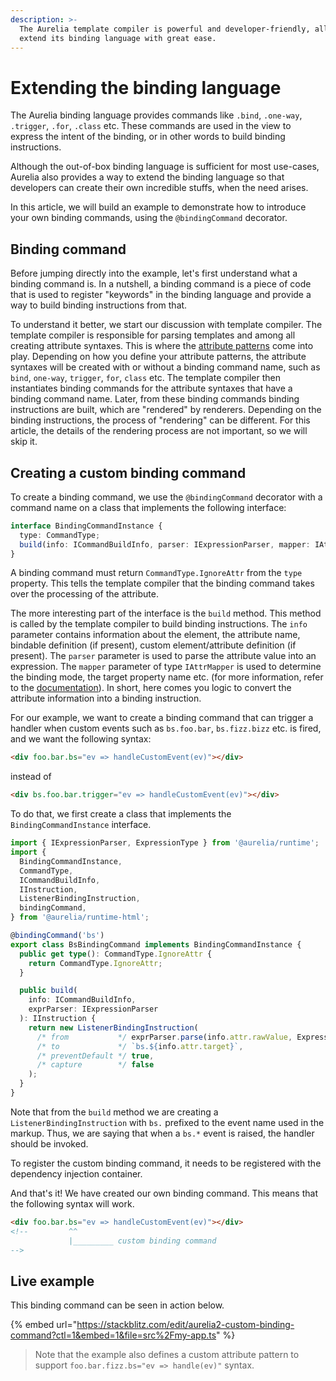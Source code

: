 ```yaml
---
description: >-
  The Aurelia template compiler is powerful and developer-friendly, allowing you
  extend its binding language with great ease.
---
```


# Extending the binding language

The Aurelia binding language provides commands like `.bind`, `.one-way`, `.trigger`, `.for`, `.class` etc. These commands are used in the view to express the intent of the binding, or in other words to build binding instructions.

Although the out-of-box binding language is sufficient for most use-cases, Aurelia also provides a way to extend the binding language so that developers can create their own incredible stuffs, when the need arises.

In this article, we will build an example to demonstrate how to introduce your own binding commands, using the `@bindingCommand` decorator.

## Binding command

Before jumping directly into the example, let's first understand what a binding command is. In a nutshell, a binding command is a piece of code that is used to register "keywords" in the binding language and provide a way to build binding instructions from that.

To understand it better, we start our discussion with template compiler. The template compiler is responsible for parsing templates and among all creating attribute syntaxes. This is where the [attribute patterns](./attributepattern.md) come into play. Depending on how you define your attribute patterns, the attribute syntaxes will be created with or without a binding command name, such as `bind`, `one-way`, `trigger`, `for`, `class` etc. The template compiler then instantiates binding commands for the attribute syntaxes that have a binding command name. Later, from these binding commands binding instructions are built, which are "rendered" by renderers. Depending on the binding instructions, the process of "rendering" can be different. For this article, the details of the rendering process are not important, so we will skip it.

## Creating a custom binding command

To create a binding command, we use the `@bindingCommand` decorator with a command name on a class that implements the following interface:

```typescript
interface BindingCommandInstance {
  type: CommandType;
  build(info: ICommandBuildInfo, parser: IExpressionParser, mapper: IAttrMapper): IInstruction;
}
```

A binding command must return `CommandType.IgnoreAttr` from the `type` property. This tells the template compiler that the binding command takes over the processing of the attribute.

The more interesting part of the interface is the `build` method. This method is called by the template compiler to build binding instructions. The `info` parameter contains information about the element, the attribute name, bindable definition (if present), custom element/attribute definition (if present). The `parser` parameter is used to parse the attribute value into an expression. The `mapper` parameter of type `IAttrMapper` is used to determine the binding mode, the target property name etc. (for more information, refer to the [documentation](./extending-templating-syntax.md)). In short, here comes you logic to convert the attribute information into a binding instruction.

For our example, we want to create a binding command that can trigger a handler when custom events such as `bs.foo.bar`, `bs.fizz.bizz` etc. is fired, and we want the following syntax:

```html
<div foo.bar.bs="ev => handleCustomEvent(ev)"></div>
```

instead of

```html
<div bs.foo.bar.trigger="ev => handleCustomEvent(ev)"></div>
```

To do that, we first create a class that implements the `BindingCommandInstance` interface.

```typescript
import { IExpressionParser, ExpressionType } from '@aurelia/runtime';
import {
  BindingCommandInstance,
  CommandType,
  ICommandBuildInfo,
  IInstruction,
  ListenerBindingInstruction,
  bindingCommand,
} from '@aurelia/runtime-html';

@bindingCommand('bs')
export class BsBindingCommand implements BindingCommandInstance {
  public get type(): CommandType.IgnoreAttr {
    return CommandType.IgnoreAttr;
  }

  public build(
    info: ICommandBuildInfo,
    exprParser: IExpressionParser
  ): IInstruction {
    return new ListenerBindingInstruction(
      /* from           */ exprParser.parse(info.attr.rawValue, ExpressionType.IsFunction),
      /* to             */ `bs.${info.attr.target}`,
      /* preventDefault */ true,
      /* capture        */ false
    );
  }
}
```

Note that from the `build` method we are creating a `ListenerBindingInstruction` with `bs.` prefixed to the event name used in the markup. Thus, we are saying that when a `bs.*` event is raised, the handler should be invoked.

To register the custom binding command, it needs to be registered with the dependency injection container.

And that's it! We have created our own binding command. This means that the following syntax will work.

```html
<div foo.bar.bs="ev => handleCustomEvent(ev)"></div>
<!--         ^^
             |_________ custom binding command
-->
```

## Live example

This binding command can be seen in action below.

{% embed url="https://stackblitz.com/edit/aurelia2-custom-binding-command?ctl=1&embed=1&file=src%2Fmy-app.ts" %}

> Note that the example also defines a custom attribute pattern to support `foo.bar.fizz.bs="ev => handle(ev)"` syntax.
